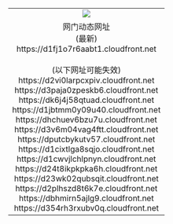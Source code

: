 ﻿<table>
  <tr></tr>
  <tr><td colspan=2 align=center><img src="https://d1fj1o7r6aabt1.cloudfront.net/Up/oGate.jpg" /></td></tr>
  <tr><td colspan=2 align=center>网门动态网址<br/>(最新)
<br>https://d1fj1o7r6aabt1.cloudfront.net
<br/><br/>(以下网址可能失效)
<br>https://d2vi0larpcxpiv.cloudfront.net
<br>https://d3paja0zpeskb6.cloudfront.net
<br>https://dk6j4j58qtuad.cloudfront.net
<br>https://d1jbtmm0y09u40.cloudfront.net
<br>https://dhchuev6bzu7u.cloudfront.net
<br>https://d3v6m04vag4ftt.cloudfront.net
<br>https://dputcbykutv57.cloudfront.net
<br>https://d1cixtlga8sqjo.cloudfront.net
<br>https://d1cwvjlchlpnyn.cloudfront.net
<br>https://d24t8ikpkpka6h.cloudfront.net
<br>https://d23wk02qubsqit.cloudfront.net
<br>https://d2plhszd8t6k7e.cloudfront.net
<br>https://dbhmirn5ajlg9.cloudfront.net
<br>https://d354rh3rxubv0q.cloudfront.net
    </td>
  </tr>
</table>
